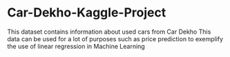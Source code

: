 # Car-Dekho-Kaggle-Project

This dataset contains information about used cars from Car Dekho This data can be used for a lot of purposes such as price prediction to exemplify the use of linear regression in Machine Learning
